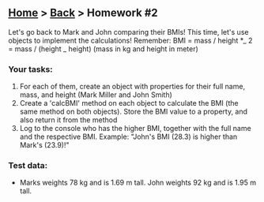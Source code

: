 ## [Home](../../../README.md) > [Back](../lesson.md) > Homework #2

Let's go back to Mark and John comparing their BMIs! This time, let's use objects to implement the calculations! Remember: BMI = mass / height \*_ 2 = mass / (height _ height) (mass in kg and height in meter)

### Your tasks:

1. For each of them, create an object with properties for their full name, mass, and height (Mark Miller and John Smith)
2. Create a 'calcBMI' method on each object to calculate the BMI (the same method on both objects). Store the BMI value to a property, and also return it from the method
3. Log to the console who has the higher BMI, together with the full name and the respective BMI. Example: "John's BMI (28.3) is higher than Mark's (23.9)!"

### Test data:

- Marks weights 78 kg and is 1.69 m tall. John weights 92 kg and is 1.95 m tall.
